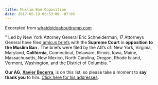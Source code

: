 ```yaml
---
title: Muslim Ban Opposition
date: 2017-06-19 06:53:00 -07:00
---
```


Excerpted from [whatdoidoabouttrump.com](http://whatdoidoabouttrump.com/)


"  Led by New York Attorney General Eric Schneiderman, 17 Attorneys General have filed[ amicus briefs](https://ag.ny.gov/press-release/ag-schneiderman-files-scotus-brief-opposing-trump-immigration-ban)  with the **Supreme Court** in **opposition to the Muslim Ban** .  The briefs were filed by the AG’s of: New York, Virginia, Maryland, **California**, Connecticut, Delaware, Illinois, Iowa, Maine, Massachusetts, New Mexico, North Carolina, Oregon, Rhode Island, Vermont, Washington, and the District of Columbia.  " 

**Our AG**, [**Xavier** **Becerra**](http://www.naag.org/naag/attorneys-general/whos-my-ag/california/xavier-becerra.php), is on this list, so please take a moment to **say thank you** to him. [Click here for his addresses](http://www.naag.org/naag/attorneys-general/whos-my-ag/california/xavier-becerra.php). 
